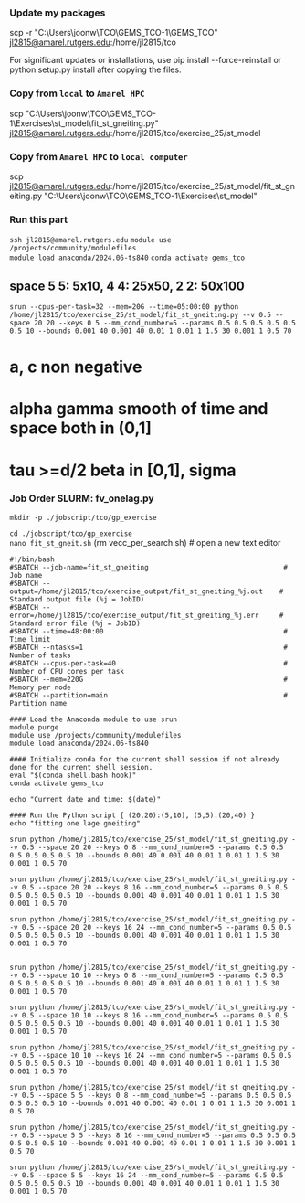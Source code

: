 ### Update my packages
scp -r "C:\Users\joonw\TCO\GEMS_TCO-1\GEMS_TCO" jl2815@amarel.rutgers.edu:/home/jl2815/tco

For significant updates or installations, use pip install --force-reinstall or python setup.py install after copying the files.

### Copy from ```local``` to ```Amarel HPC```

scp "C:\Users\joonw\TCO\GEMS_TCO-1\Exercises\st_model\fit_st_gneiting.py" jl2815@amarel.rutgers.edu:/home/jl2815/tco/exercise_25/st_model

### Copy from ```Amarel HPC``` to ```local computer```
scp jl2815@amarel.rutgers.edu:/home/jl2815/tco/exercise_25/st_model/fit_st_gneiting.py "C:\Users\joonw\TCO\GEMS_TCO-1\Exercises\st_model\"


### Run this part
```ssh jl2815@amarel.rutgers.edu```
```module use /projects/community/modulefiles```           
```module load anaconda/2024.06-ts840``` 
```conda activate gems_tco```

## space 5 5: 5x10, 4 4: 25x50, 2 2: 50x100


``` srun --cpus-per-task=32 --mem=20G --time=05:00:00 python /home/jl2815/tco/exercise_25/st_model/fit_st_gneiting.py --v 0.5 --space 20 20 --keys 0 5 --mm_cond_number=5 --params 0.5 0.5 0.5 0.5 0.5 0.5 10 --bounds 0.001 40 0.001 40 0.01 1 0.01 1 1.5 30 0.001 1 0.5 70 ```

# a, c non negative
# alpha gamma smooth of time and space both in (0,1]
# tau >=d/2 beta in [0,1], sigma


### Job Order SLURM: fv_onelag.py    
```mkdir -p ./jobscript/tco/gp_exercise```      

```cd ./jobscript/tco/gp_exercise```                          
```nano fit_st_gneit.sh```         (rm vecc_per_search.sh)        # open a new text editor     

``` 
#!/bin/bash
#SBATCH --job-name=fit_st_gneiting                                 # Job name
#SBATCH --output=/home/jl2815/tco/exercise_output/fit_st_gneiting_%j.out    # Standard output file (%j = JobID)
#SBATCH --error=/home/jl2815/tco/exercise_output/fit_st_gneiting_%j.err     # Standard error file (%j = JobID)
#SBATCH --time=48:00:00                                            # Time limit
#SBATCH --ntasks=1                                                 # Number of tasks
#SBATCH --cpus-per-task=40                                         # Number of CPU cores per task
#SBATCH --mem=220G                                                 # Memory per node
#SBATCH --partition=main                                           # Partition name

#### Load the Anaconda module to use srun 
module purge                                              
module use /projects/community/modulefiles                 
module load anaconda/2024.06-ts840 

#### Initialize conda for the current shell session if not already done for the current shell session.
eval "$(conda shell.bash hook)"
conda activate gems_tco

echo "Current date and time: $(date)"

#### Run the Python script { (20,20):(5,10), (5,5):(20,40) }
echo "fitting one lage gneiting"

srun python /home/jl2815/tco/exercise_25/st_model/fit_st_gneiting.py --v 0.5 --space 20 20 --keys 0 8 --mm_cond_number=5 --params 0.5 0.5 0.5 0.5 0.5 0.5 10 --bounds 0.001 40 0.001 40 0.01 1 0.01 1 1.5 30 0.001 1 0.5 70 

srun python /home/jl2815/tco/exercise_25/st_model/fit_st_gneiting.py --v 0.5 --space 20 20 --keys 8 16 --mm_cond_number=5 --params 0.5 0.5 0.5 0.5 0.5 0.5 10 --bounds 0.001 40 0.001 40 0.01 1 0.01 1 1.5 30 0.001 1 0.5 70 

srun python /home/jl2815/tco/exercise_25/st_model/fit_st_gneiting.py --v 0.5 --space 20 20 --keys 16 24 --mm_cond_number=5 --params 0.5 0.5 0.5 0.5 0.5 0.5 10 --bounds 0.001 40 0.001 40 0.01 1 0.01 1 1.5 30 0.001 1 0.5 70 


srun python /home/jl2815/tco/exercise_25/st_model/fit_st_gneiting.py --v 0.5 --space 10 10 --keys 0 8 --mm_cond_number=5 --params 0.5 0.5 0.5 0.5 0.5 0.5 10 --bounds 0.001 40 0.001 40 0.01 1 0.01 1 1.5 30 0.001 1 0.5 70 

srun python /home/jl2815/tco/exercise_25/st_model/fit_st_gneiting.py --v 0.5 --space 10 10 --keys 8 16 --mm_cond_number=5 --params 0.5 0.5 0.5 0.5 0.5 0.5 10 --bounds 0.001 40 0.001 40 0.01 1 0.01 1 1.5 30 0.001 1 0.5 70 

srun python /home/jl2815/tco/exercise_25/st_model/fit_st_gneiting.py --v 0.5 --space 10 10 --keys 16 24 --mm_cond_number=5 --params 0.5 0.5 0.5 0.5 0.5 0.5 10 --bounds 0.001 40 0.001 40 0.01 1 0.01 1 1.5 30 0.001 1 0.5 70 

srun python /home/jl2815/tco/exercise_25/st_model/fit_st_gneiting.py --v 0.5 --space 5 5 --keys 0 8 --mm_cond_number=5 --params 0.5 0.5 0.5 0.5 0.5 0.5 10 --bounds 0.001 40 0.001 40 0.01 1 0.01 1 1.5 30 0.001 1 0.5 70 

srun python /home/jl2815/tco/exercise_25/st_model/fit_st_gneiting.py --v 0.5 --space 5 5 --keys 8 16 --mm_cond_number=5 --params 0.5 0.5 0.5 0.5 0.5 0.5 10 --bounds 0.001 40 0.001 40 0.01 1 0.01 1 1.5 30 0.001 1 0.5 70 

srun python /home/jl2815/tco/exercise_25/st_model/fit_st_gneiting.py --v 0.5 --space 5 5 --keys 16 24 --mm_cond_number=5 --params 0.5 0.5 0.5 0.5 0.5 0.5 10 --bounds 0.001 40 0.001 40 0.01 1 0.01 1 1.5 30 0.001 1 0.5 70 



```
